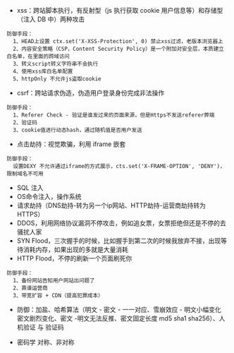 - xss：跨站脚本执行，有反射型（js 执行获取 cookie 用户信息等）和存储型（注入 DB 中）两种攻击

```
防御手段：
  1、HEAD上设置 ctx.set('X-XSS-Protection', 0) 禁止xss过滤，老版本浏览器上
  2、内容安全策略（CSP，Content Security Policy）是一个附加对安全层，本质建立白名单，在里面的跨域访问
  3、转义script转义字符串不会执行
  4、使用xss库白名单配置
  5、httpOnly 不允许js盗取cookie
```

- csrf：跨站请求伪造，伪造用户登录身份完成非法操作

```
防御手段：
  1、Referer Check - 验证是谁发过来的页面来源，但是Https不发送referer弊端
  2、验证码
  3、cookie值进行动态hash，通过随机值是否用户发送
```

- 点击劫持：视觉欺骗，利用 iframe 嵌套

```
防御手段：
  设置DEXY 不允许通过iframe的方式展示，cts.set('X-FRAME-OPTION', 'DENY')，限制域名不可用
```

- SQL 注入
- OS命令注入，操作系统
- 请求劫持（DNS劫持-转为另一个ip网站、HTTP劫持-运营商劫持转为HTTPS）
- DDOS，利用网络协议漏洞不停攻击，例如追女票，女票拒绝但还是不停的去骚扰人家
- SYN Flood，三次握手的时候，比如握手到第二次的时候我放弃不接，出现等待消耗内存，如果出现的多就是大量消耗
- HTTP Flood，不停的刷新一个页面刷死你

```
防御手段：
  1、备份网站告知用户网站出问题了
  2、靠谱运营商
  3、带宽扩容 + CDN（提高犯罪成本）
```

- 防御：加盐、哈希算法（明⽂ - 密⽂ - ⼀⼀对应、雪崩效应 - 明⽂⼩幅变化 密⽂剧烈变化、密⽂ -明⽂⽆法反推、密⽂固定⻓度 md5 sha1 sha256）、⼈机验证 与 验证码

- 密码学
对称、非对称